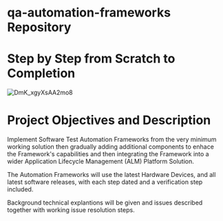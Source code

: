 # qa-automation-frameworks Repository

# Step by Step from Scratch to Completion

![DmK_xgyXsAA2mo8](https://user-images.githubusercontent.com/110780148/183311602-23415e22-5201-4194-8dcc-dec7570d8a5b.jpeg)

# Project Objectives and Description

Implement Software Test Automation Frameworks from the very minimum working solution then gradually adding additional components to enhace the Framework's capabilities and then integrating the Framework into a wider Application Lifecycle Management (ALM) Platform Solution.

The Automation Frameworks will use the latest Hardware Devices, and all latest software releases, with each step dated and a verification step included.

Background technical explantions will be given and issues described together with working issue resolution steps.

